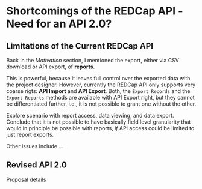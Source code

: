 Shortcomings of the REDCap API -  
Need for an API 2.0?
==============

## Limitations of the Current REDCap API

Back in the _Motivation_ section, I mentioned the export, either via CSV download or API export, of **reports**.

This is powerful, because it leaves full control over the exported data with the project designer. However, currently the REDCap API only supports very coarse rigts: **API Import** and **API Export**. Both, the `Export Records` and the `Export Reports` methods are available with API Export right, but they cannot be differentiated further, i.e., it is not possible to grant one without the other.


Explore scenario with report access, data viewing, and data export. Conclude that it is not possible to have basically field level granularity that would in principle be possible with reports, _if_ API access could be limited to just report exports.


Other issues include ...


## Revised API 2.0


Proposal details

